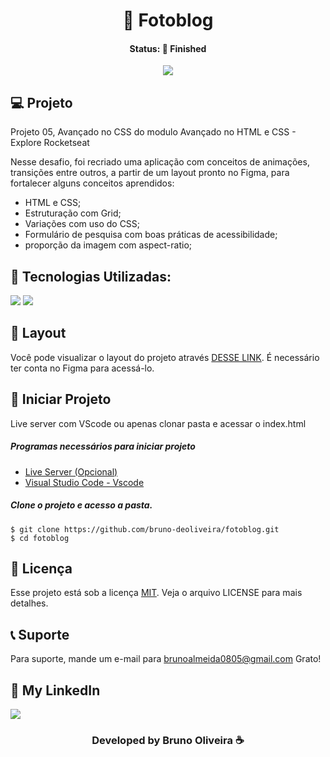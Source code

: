 <h1 align="center"> 📸 Fotoblog </h1>
<h4 align="center"> Status: 🚀 Finished </h4>

<p align="center">
  <img src="https://github.com/bruno-deoliveira/fotoblog/assets/109918729/af2adabf-db40-46dc-8c8d-a1974faf5a4f"
</p>


## 💻 Projeto
Projeto 05, Avançado no CSS do modulo Avançado no HTML e CSS - Explore Rocketseat

Nesse desafio, foi recriado uma aplicação com conceitos de animações, transições entre outros, a partir de um layout pronto no Figma, para fortalecer alguns conceitos aprendidos:
- HTML e CSS;
- Estruturação com Grid;
- Variações com uso do CSS;
- Formulário de pesquisa com boas práticas de acessibilidade;
- proporção da imagem com aspect-ratio;

## 🚀 Tecnologias Utilizadas:
<div>
  <img src="https://img.shields.io/badge/HTML5-E34F26?style=for-the-badge&logo=html5&logoColor=white"/>
  <img src="https://img.shields.io/badge/CSS3-1572B6?style=for-the-badge&logo=css3&logoColor=white"/>
</div>

## 🔖 Layout
Você pode visualizar o layout do projeto através [DESSE LINK](https://www.figma.com/file/wWf2dmZMoSVYTbKbSiMGsO/Fotoblog-%E2%80%A2-Projeto-Explorer-(Community)?type=design&node-id=25-6&mode=design&t=TlazkFg6HfUpm4ZK-0). É necessário ter conta no Figma para acessá-lo.

## 💾 Iniciar Projeto
Live server com VScode ou apenas clonar pasta e acessar o index.html
<h5> Programas necessários para iniciar projeto </h5>

- [Live Server (Opcional)](https://marketplace.visualstudio.com/items?itemName=ritwickdey.LiveServer)
- [Visual Studio Code - Vscode](https://code.visualstudio.com/)

<h5> Clone o projeto e acesso a pasta. </h5>

```
$ git clone https://github.com/bruno-deoliveira/fotoblog.git
$ cd fotoblog
```
## 📝 Licença
Esse projeto está sob a licença [MIT](). Veja o arquivo LICENSE para mais detalhes.

## 📞 Suporte
Para suporte, mande um e-mail para brunoalmeida0805@gmail.com Grato!

## 🔎 My LinkedIn 
<a href="https://www.linkedin.com/in/bruno-almeida-deoliveira"><img src="https://img.shields.io/badge/LinkedIn-0077B5?style=for-the-badge&logo=linkedin&logoColor=white"/></a>

<h3 align="center">Developed by Bruno Oliveira ☕</h3>


